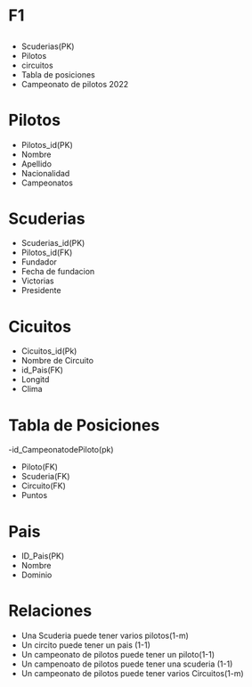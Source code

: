 # F1
##  
 - Scuderias(PK)
 - Pilotos 
 - circuitos 
 - Tabla de posiciones
 - Campeonato de pilotos 2022

 # Pilotos
 - Pilotos_id(PK)
 - Nombre
 - Apellido
 - Nacionalidad
 - Campeonatos

  # Scuderias
 - Scuderias_id(PK)
 - Pilotos_id(FK)
 - Fundador
 - Fecha de fundacion
 - Victorias
 - Presidente

# Cicuitos
- Cicuitos_id(Pk)
- Nombre de Circuito
- id_Pais(FK)
- Longitd
- Clima

# Tabla de Posiciones
-id_CampeonatodePiloto(pk)
- Piloto(FK)
- Scuderia(FK)
- Circuito(FK)
- Puntos 

# Pais
- ID_Pais(PK)
- Nombre
- Dominio 

# Relaciones
- Una Scuderia puede tener varios pilotos(1-m)
- Un circito puede tener un pais (1-1)
- Un campeonato de pilotos puede tener un piloto(1-1)
- Un campenoato de pilotos puede tener una scuderia (1-1)
- Un campeonato de pilotos puede tener varios Circuitos(1-m)